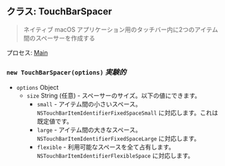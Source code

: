## クラス: TouchBarSpacer

> ネイティブ macOS アプリケーション用のタッチバー内に2つのアイテム間のスペーサーを作成する

プロセス: [Main](../tutorial/application-architecture.md#main-and-renderer-processes)

### `new TouchBarSpacer(options)` *実験的*

* `options` Object 
  * `size` String (任意) - スペーサーのサイズ。以下の値にできます。 
    * `small` - アイテム間の小さいスペース。`NSTouchBarItemIdentifierFixedSpaceSmall` に対応します。これは既定値です。
    * `large` - アイテム間の大きなスペース。`NSTouchBarItemIdentifierFixedSpaceLarge` に対応します。
    * `flexible` - 利用可能なスペースを全て占有します。`NSTouchBarItemIdentifierFlexibleSpace` に対応します。